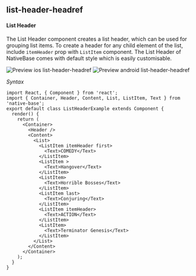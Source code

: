 ## list-header-headref
#### List Header

The List Header component creates a list header, which can be used for grouping list items. To create a header for any child element of the list, include <code>itemHeader</code> prop with <code>ListItem</code> component. The List Header of NativeBase comes with default style which is easily customisable.

![Preview ios list-header-headref](https://github.com/GeekyAnts/NativeBase-KitchenSink/raw/v2.2.0/screenshots/ios/list-header.png)
![Preview android list-header-headref](https://github.com/GeekyAnts/NativeBase-KitchenSink/raw/v2.2.0/screenshots/android/list-header.png)

*Syntax*

<pre class="line-numbers"><code class="language-jsx">import React, { Component } from 'react';
import { Container, Header, Content, List, ListItem, Text } from 'native-base';
export default class ListHeaderExample extends Component {
  render() {
    return (
      &lt;Container>
        &lt;Header />
        &lt;Content>
          &lt;List>
            &lt;ListItem itemHeader first>
              &lt;Text>COMEDY&lt;/Text>
            &lt;/ListItem>
            &lt;ListItem >
              &lt;Text>Hangover&lt;/Text>
            &lt;/ListItem>
            &lt;ListItem>
              &lt;Text>Horrible Bosses&lt;/Text>
            &lt;/ListItem>
            &lt;ListItem last>
              &lt;Text>Conjuring&lt;/Text>
            &lt;/ListItem>
            &lt;ListItem itemHeader>
              &lt;Text>ACTION&lt;/Text>
            &lt;/ListItem>
            &lt;ListItem>
              &lt;Text>Terminator Genesis&lt;/Text>
            &lt;/ListItem>
          &lt;/List>
        &lt;/Content>
      &lt;/Container>
    );
  }
}</code></pre><br />

